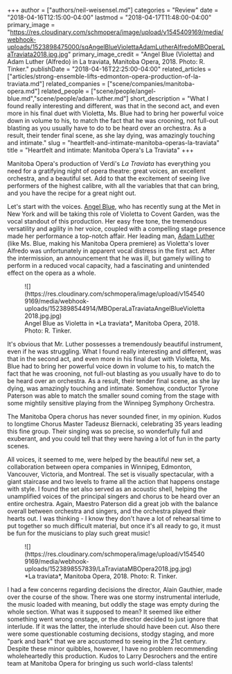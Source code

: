 +++
author = ["authors/neil-weisensel.md"]
categories = "Review"
date = "2018-04-16T12:15:00-04:00"
lastmod = "2018-04-17T11:48:00-04:00"
primary_image = "https://res.cloudinary.com/schmopera/image/upload/v1545409169/media/webhook-uploads/1523898475000/sqAngelBlueViolettaAdamLutherAlfredoMBOperaLaTraviata2018.jpg.jpg"
primary_image_credit = "Angel Blue (Violetta) and Adam Luther (Alfredo) in La traviata, Manitoba Opera, 2018. Photo: R. Tinker."
publishDate = "2018-04-16T22:25:00-04:00"
related_articles = ["articles/strong-ensemble-lifts-edmonton-opera-production-of-la-traviata.md"]
related_companies = ["scene/companies/manitoba-opera.md"]
related_people = ["scene/people/angel-blue.md","scene/people/adam-luther.md"]
short_description = "What I found really interesting and different, was that in the second act, and even more in his final duet with Violetta, Ms. Blue had to bring her powerful voice down in volume to his, to match the fact that he was crooning, not full-out blasting as you usually have to do to be heard over an orchestra. As a result, their tender final scene, as she lay dying, was amazingly touching and intimate."
slug = "heartfelt-and-intimate-manitoba-operas-la-traviata"
title = "Heartfelt and intimate: Manitoba Opera&#039;s La Traviata"
+++

Manitoba Opera's production of Verdi's *La Traviata* has everything you need for a gratifying night of opera theatre: great voices, an excellent orchestra, and a beautiful set. Add to that the excitement of seeing live performers of the highest calibre, with all the variables that that can bring, and you have the recipe for a great night out.

Let's start with the voices. [Angel Blue](/talking-with-singers-angel-blue/), who has recently sung at the Met in New York and will be taking this role of Violetta to Covent Garden, was the vocal standout of this production. Her easy free tone, the tremendous versatility and agility in her voice, coupled with a compelling stage presence made her performance a top-notch affair. Her leading man, [Adam Luther](/scene/people/adam-luther/) (like Ms. Blue, making his Manitoba Opera premiere) as Violetta's lover Alfredo was unfortunately in apparent vocal distress in the first act. After the intermission, an announcement that he was ill, but gamely willing to perform in a reduced vocal capacity, had a fascinating and unintended effect on the opera as a whole. 

<figure data-type="image">
![](https://res.cloudinary.com/schmopera/image/upload/v1545409169/media/webhook-uploads/1523898544914/MBOperaLaTraviataAngelBlueVioletta2018.jpg.jpg)
<figcaption>Angel Blue as Violetta in *La traviata*, Manitoba Opera, 2018. Photo: R. Tinker.</figcaption>
</figure>

It's obvious that Mr. Luther possesses a tremendously beautiful instrument, even if he was struggling. What I found really interesting and different, was that in the second act, and even more in his final duet with Violetta, Ms. Blue had to bring her powerful voice down in volume to his, to match the fact that he was crooning, not full-out blasting as you usually have to do to be heard over an orchestra. As a result, their tender final scene, as she lay dying, was amazingly touching and intimate. Somehow, conductor Tyrone Paterson was able to match the smaller sound coming from the stage with some mightily sensitive playing from the Winnipeg Symphony Orchestra. 

The Manitoba Opera chorus has never sounded finer, in my opinion. Kudos to longtime Chorus Master Tadeusz Biernacki, celebrating 35 years leading this fine group. Their singing was so precise, so wonderfully full and exuberant, and you could tell that they were having a lot of fun in the party scenes.

All voices, it seemed to me, were helped by the beautiful new set, a collaboration between opera companies in Winnipeg, Edmonton, Vancouver, Victoria, and Montreal. The set is visually spectacular, with a giant staircase and two levels to frame all the action that happens onstage with style. I found the set also served as an acoustic shell, helping the unamplified voices of the principal singers and chorus to be heard over an entire orchestra. Again, Maestro Paterson did a great job with the balance overall between orchestra and singers, and the orchestra played their hearts out. I was thinking - I know they don't have a lot of rehearsal time to put together so much difficult material, but once it's all ready to go, it must be fun for the musicians to play such great music!

<figure data-type="image">
![](https://res.cloudinary.com/schmopera/image/upload/v1545409169/media/webhook-uploads/1523898557839/LaTraviataMBOpera2018.jpg.jpg)
<figcaption>*La traviata*, Manitoba Opera, 2018. Photo: R. Tinker.</figcaption>
</figure>

I had a few concerns regarding decisions the director, Alain Gauthier, made over the course of the show. There was one stormy instrumental interlude, the music loaded with meaning, but oddly the stage was empty during the whole section. What was it supposed to mean? It seemed like either something went wrong onstage, or the director decided to just ignore that interlude. If it was the latter, the interlude should have been cut. Also there were some questionable costuming decisions, stodgy staging, and more "park and bark" that we are accustomed to seeing in the 21st century. Despite these minor quibbles, however, I have no problem recommending wholeheartedly this production. Kudos to Larry Desrochers and the entire team at Manitoba Opera for bringing us such world-class talents!

